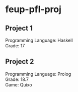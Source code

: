 # feup-pfl-proj

## Project 1
Programming Language: Haskell  
Grade: 17

## Project 2
Programming Language: Prolog  
Grade: 18.7  
Game: Quixo
